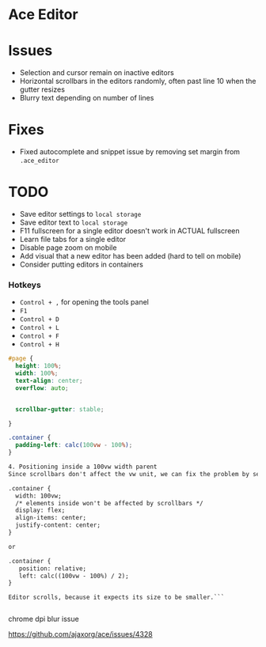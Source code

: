 # Ace Editor

# Issues
- Selection and cursor remain on inactive editors
- Horizontal scrollbars in the editors randomly, often past line 10 when the gutter resizes
- Blurry text depending on number of lines

# Fixes
- Fixed autocomplete and snippet issue by removing set margin from `.ace_editor`

# TODO
- Save editor settings to `local storage`
- Save editor text to `local storage`
- F11 fullscreen for a single editor doesn't work in ACTUAL fullscreen
- Learn file tabs for a single editor
- Disable page zoom on mobile
- Add visual that a new editor has been added (hard to tell on mobile)
- Consider putting editors in containers

### Hotkeys
- `Control + ,` for opening the tools panel
- `F1`
- `Control + D`
- `Control + L`
- `Control + F`
- `Control + H`

```css
#page {
  height: 100%;
  width: 100%;
  text-align: center;
  overflow: auto;


  scrollbar-gutter: stable;

}

.container {
  padding-left: calc(100vw - 100%);
}

```

```txt
4. Positioning inside a 100vw width parent
Since scrollbars don't affect the vw unit, we can fix the problem by setting the width of the parent/container in the vw unit and centering/positioning our elements inside of it:

.container {
  width: 100vw;
  /* elements inside won't be affected by scrollbars */
  display: flex;
  align-items: center;
  justify-content: center;
}

or 

.container {
   position: relative;
   left: calc((100vw - 100%) / 2);
}
```

```This can happen when the size of the editor.container is changed without calling editor.resize(), e.g. if a parent node is resized.
Editor scrolls, because it expects its size to be smaller.```


```
chrome dpi blur issue

https://github.com/ajaxorg/ace/issues/4328
```